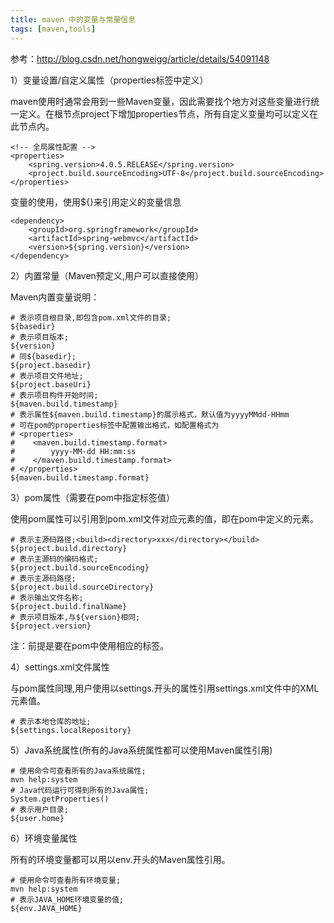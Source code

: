 ```yaml
---
title: maven 中的变量与常量信息
tags: [maven,tools]
---
```


参考：http://blog.csdn.net/hongweigg/article/details/54091148

1）变量设置/自定义属性（properties标签中定义）

maven使用时通常会用到一些Maven变量，因此需要找个地方对这些变量进行统一定义。在根节点project下增加properties节点，所有自定义变量均可以定义在此节点内。

```
<!-- 全局属性配置 -->  
<properties>  
    <spring.version>4.0.5.RELEASE</spring.version>
    <project.build.sourceEncoding>UTF-8</project.build.sourceEncoding>  
</properties>  
```

变量的使用，使用${}来引用定义的变量信息

```
<dependency>
    <groupId>org.springframework</groupId>
    <artifactId>spring-webmvc</artifactId>
    <version>${spring.version}</version>
</dependency>
```

2）内置常量（Maven预定义,用户可以直接使用）

Maven内置变量说明：

```
# 表示项目根目录,即包含pom.xml文件的目录;
${basedir}
# 表示项目版本;
${version}
# 同${basedir};
${project.basedir}
# 表示项目文件地址;
${project.baseUri}
# 表示项目构件开始时间;
${maven.build.timestamp}
# 表示属性${maven.build.timestamp}的展示格式，默认值为yyyyMMdd-HHmm
# 可在pom的properties标签中配置输出格式，如配置格式为
# <properties>
#    <maven.build.timestamp.format>
#        yyyy-MM-dd HH:mm:ss
#    </maven.build.timestamp.format>
# </properties>
${maven.build.timestamp.format}
```

3）pom属性（需要在pom中指定标签值）

使用pom属性可以引用到pom.xml文件对应元素的值，即在pom中定义的元素。

```
# 表示主源码路径;<build><directory>xxx</directory></build>
${project.build.directory}
# 表示主源码的编码格式;
${project.build.sourceEncoding}
# 表示主源码路径;
${project.build.sourceDirectory}
# 表示输出文件名称;
${project.build.finalName}
# 表示项目版本,与${version}相同;
${project.version}
```

注：前提是要在pom中使用相应的标签。

4）settings.xml文件属性

与pom属性同理,用户使用以settings.开头的属性引用settings.xml文件中的XML元素值。

```
# 表示本地仓库的地址;
${settings.localRepository}
```

5）Java系统属性(所有的Java系统属性都可以使用Maven属性引用)

```
# 使用命令可查看所有的Java系统属性;
mvn help:system
# Java代码运行可得到所有的Java属性;
System.getProperties()
# 表示用户目录;
${user.home}
```

6）环境变量属性

所有的环境变量都可以用以env.开头的Maven属性引用。

```
# 使用命令可查看所有环境变量;
mvn help:system
# 表示JAVA_HOME环境变量的值;
${env.JAVA_HOME}
```